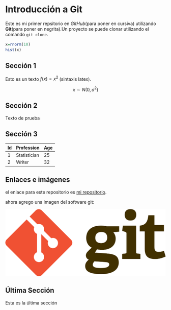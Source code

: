 # Introducción a Git

Este es mi primer repsitorio en *GitHub*(para poner en cursiva) utilizando **Git**(para poner en negrita).Un proyecto se puede clonar utilizando el comando `git clone`.

```r
x=rnorm(10)
hist(x)
```

## Sección 1



Esto es un texto $f(x)=x^2$ (sintaxis latex).

$$x\sim N(0,\sigma^2)$$

## Sección 2

Texto de prueba

## Sección 3


|Id | Profession | Age |
|-- | -- | -- |
|1 | Statistician | 25 |
|2 | Writer | 32 |


## Enlaces e imágenes

el enlace para este repositorio es [mi repositorio](https://github.com/AngelMiaMarin).

ahora agrego una imagen del software git:
 
![git](figuras/gitlogo.png)

## Última Sección

Esta es la última sección



